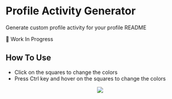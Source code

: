 # Profile Activity Generator

Generate custom profile activity for your profile README

🚧 Work In Progress 

## How To Use

- Click on the squares to change the colors
- Press Ctrl key and hover on the squares to change the colors

<div align="center">
    <img src="https://raw.githubusercontent.com/omidnikrah/profile-activity-generator/master/demo.png" />
</div>
